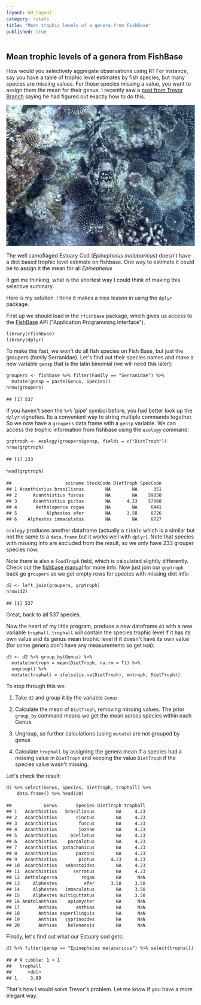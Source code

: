 ```yaml
---
layout: md_layout
category: rstats
title: "Mean trophic levels of a genera from FishBase"
published: true
---
```


Mean trophic levels of a genera from FishBase
---------------------------------------------

How would you selectively aggregate observations using R? For instance,
say you have a table of trophic level estimates by fish species, but
many species are missing values. For those species missing a value, you
want to assign them the mean for their genus. I recently saw a [post from
Trevor Branch](https://twitter.com/TrevorABranch/status/845032570081325056) saying he had figured out exactly how to do this.

<div class = "image_caption">
<img src ="/Images/estuary-cod.JPG" alt="" class="image_float"/>
<p> The well camoflaged Estuary Cod (<i>Epinephelus malabaricus</i>) doesn't have a diet based trophic level estimate on fishbase. One way to estimate it could be to assign it the mean for all <i>Epinephelus</i></p>
</div>

It got me thinking, what is the shortest way I could think of making
this selective summary.

Here is my solution. I think it makes a nice lesson in using the `dplyr`
package.

First up we should load in the `rfishbase` package, which gives us
access to the [FishBase](http://www.fishbase.org) API ("Application
Programming Interface").

    library(rfishbase)
    library(dplyr)

To make this fast, we won't do all fish species on Fish Base, but just
the groupers (family Serranidae). Let's find out their species names and
make a new variable `gensp` that is the latin binomial (we will need
this later):

    groupers <- fishbase %>% filter(Family == "Serranidae") %>%
      mutate(gensp = paste(Genus, Species))
    nrow(groupers)

    ## [1] 537

If you haven't seen the `%>%` 'pipe' symbol before, you had better look
up the `dplyr` vignettes. Its a convenient way to string multiple
commands together. So we now have a `groupers` data frame with a `gensp`
variable. We can access the trophic information from fishbase using the
`ecology` command:

    grptroph <- ecology(groupers$gensp, fields = c("DietTroph"))
    nrow(grptroph)

    ## [1] 233

    head(grptroph)

    ##                    sciname StockCode DietTroph SpecCode
    ## 1 Acanthistius brasilianus        NA        NA      351
    ## 2      Acanthistius fuscus        NA        NA    59850
    ## 3      Acanthistius pictus        NA      4.23    57960
    ## 4       Aethaloperca rogaa        NA        NA     6441
    ## 5           Alphestes afer        NA      3.58     8726
    ## 6    Alphestes immaculatus        NA        NA     8727

`ecology` produces another dataframe (actually a `tibble` which is a
similar but not the same to a `data.frame` but it works well with
`dplyr`). Note that species with missing info are excluded from the
result, so we only have 233 grouper species now.

Note there is also a `FoodTroph` field, which is calculated slightly
differently. Check out the [fishbase
manual](http://www.fishbase.org/manual/english/fishbasethe_ecology_table.htm)
for more info.
Now just join our `grptroph` back go `groupers` so we get empty rows for
species with missing diet info:

    d2 <- left_join(groupers, grptroph)
    nrow(d2)

    ## [1] 537

Great, back to all 537 species.

Now the heart of my little program, produce a new dataframe `d3` with a
new variable `trophall`. `trophall` will contain the species trophic
level if it has its own value and its genus mean trophic level if it doesn't have
its own value (for some genera don't have any measurements so get
`NaN`):

    d3 <- d2 %>% group_by(Genus) %>%
      mutate(mntroph = mean(DietTroph, na.rm = T)) %>%
      ungroup() %>%
      mutate(trophall = ifelse(is.na(DietTroph), mntroph, DietTroph))

To step through this we:

1. Take `d2` and group it by the variable
`Genus`

2. Calculate the mean of `DietTroph`, removing missing values.
The prior `group_by` command means we get the mean across species within
each Genus.

3. Ungroup, so further calculations (using `mutate`) are not
grouped by genus

4. Calculate `trophall` by assigning the genera mean if
a species had a missing value in `DietTroph` and keeping the value
`DietTroph` if the species value wasn't missing.


Let's check the result:

    d3 %>% select(Genus, Species, DietTroph, trophall) %>%
        data.frame() %>% head(20)

    ##            Genus       Species DietTroph trophall
    ## 1   Acanthistius   brasilianus        NA     4.23
    ## 2   Acanthistius       cinctus        NA     4.23
    ## 3   Acanthistius        fuscus        NA     4.23
    ## 4   Acanthistius        joanae        NA     4.23
    ## 5   Acanthistius     ocellatus        NA     4.23
    ## 6   Acanthistius    pardalotus        NA     4.23
    ## 7   Acanthistius  patachonicus        NA     4.23
    ## 8   Acanthistius       paxtoni        NA     4.23
    ## 9   Acanthistius        pictus      4.23     4.23
    ## 10  Acanthistius   sebastoides        NA     4.23
    ## 11  Acanthistius      serratus        NA     4.23
    ## 12  Aethaloperca         rogaa        NA      NaN
    ## 13     Alphestes          afer      3.58     3.58
    ## 14     Alphestes   immaculatus        NA     3.58
    ## 15     Alphestes multiguttatus        NA     3.58
    ## 16 Anatolanthias    apiomycter        NA      NaN
    ## 17       Anthias       anthias        NA      NaN
    ## 18       Anthias asperilinguis        NA      NaN
    ## 19       Anthias   cyprinoides        NA      NaN
    ## 20       Anthias    helenensis        NA      NaN

Finally, let's find out what our Estuary cod gets:

    d3 %>% filter(gensp == "Epinephelus malabaricus") %>% select(trophall)

    ## # A tibble: 1 × 1
    ##   trophall
    ##      <dbl>
    ## 1     3.89

That's how I would solve Trevor's problem. Let me know if you have a
more elegant way.
